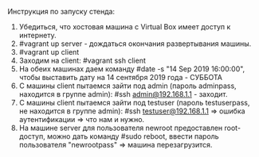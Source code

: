 Инструкция по запуску стенда:

1. Убедиться, что хостовая машина с Virtual Box имеет доступ к интернету.
2. #vagrant up server - дождаться окончания развертывания машины.
3. #vagrant up client
4. Заходим на client:
   #vagrant ssh client
5. На обеих машинах даем команду #date -s "14 Sep 2019 16:00:00", чтобы выставить дату на 14 сентября 2019 года - СУББОТА
6. С машины client пытаемся зайти под admin (пароль adminpass, находится в группе admin): #ssh admin@192.168.1.1 - заходит.
7. С машины client пытаемся зайти под testuser (пароль testuserpass, не находится в группе admin): #ssh testuser@192.168.1.1 
=> ошибка аутентификации => что нам и нужно.
8. На машине server для пользователя newroot предоставлен root-доступ, можно дать команду #sudo reboot, ввести пароль пользователя "newrootpass" => машина перезагрузится.
